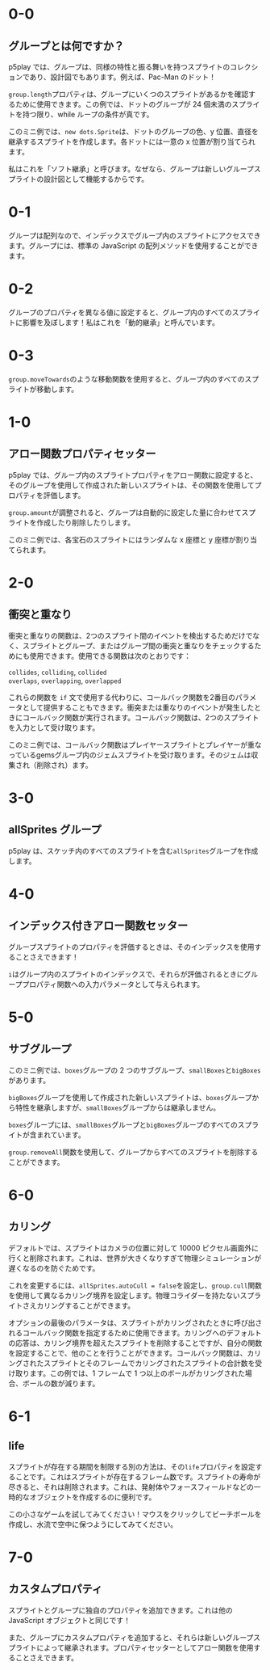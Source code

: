 # 0-0

## グループとは何ですか？

p5play では、グループは、同様の特性と振る舞いを持つスプライトのコレクションであり、設計図でもあります。例えば、Pac-Man のドット！

`group.length`プロパティは、グループにいくつのスプライトがあるかを確認するために使用できます。この例では、ドットのグループが 24 個未満のスプライトを持つ限り、while ループの条件が真です。

このミニ例では、`new dots.Sprite`は、ドットのグループの色、y 位置、直径を継承するスプライトを作成します。各ドットには一意の x 位置が割り当てられます。

私はこれを「ソフト継承」と呼びます。なぜなら、グループは新しいグループスプライトの設計図として機能するからです。

# 0-1

グループは配列なので、インデックスでグループ内のスプライトにアクセスできます。グループには、標準の JavaScript の配列メソッドを使用することができます。

# 0-2

グループのプロパティを異なる値に設定すると、グループ内のすべてのスプライトに影響を及ぼします！私はこれを「動的継承」と呼んでいます。

# 0-3

`group.moveTowards`のような移動関数を使用すると、グループ内のすべてのスプライトが移動します。

# 1-0

## アロー関数プロパティセッター

p5play では、グループ内のスプライトプロパティをアロー関数に設定すると、そのグループを使用して作成された新しいスプライトは、その関数を使用してプロパティを評価します。

`group.amount`が調整されると、グループは自動的に設定した量に合わせてスプライトを作成したり削除したりします。

このミニ例では、各宝石のスプライトにはランダムな x 座標と y 座標が割り当てられます。

# 2-0

## 衝突と重なり

衝突と重なりの関数は、2つのスプライト間のイベントを検出するためだけでなく、スプライトとグループ、またはグループ間の衝突と重なりをチェックするためにも使用できます。使用できる関数は次のとおりです：

`collides`, `colliding`, `collided`  
`overlaps`, `overlapping`, `overlapped`

これらの関数を `if` 文で使用する代わりに、コールバック関数を2番目のパラメータとして提供することもできます。衝突または重なりのイベントが発生したときにコールバック関数が実行されます。コールバック関数は、2つのスプライトを入力として受け取ります。

このミニ例では、コールバック関数はプレイヤースプライトとプレイヤーが重なっているgemsグループ内のジェムスプライトを受け取ります。そのジェムは収集され（削除され）ます。

# 3-0

## allSprites グループ

p5play は、スケッチ内のすべてのスプライトを含む`allSprites`グループを作成します。

# 4-0

## インデックス付きアロー関数セッター

グループスプライトのプロパティを評価するときは、そのインデックスを使用することさえできます！

`i`はグループ内のスプライトのインデックスで、それらが評価されるときにグループプロパティ関数への入力パラメータとして与えられます。

# 5-0

## サブグループ

このミニ例では、`boxes`グループの 2 つのサブグループ、`smallBoxes`と`bigBoxes`があります。

`bigBoxes`グループを使用して作成された新しいスプライトは、`boxes`グループから特性を継承しますが、`smallBoxes`グループからは継承しません。

`boxes`グループには、`smallBoxes`グループと`bigBoxes`グループのすべてのスプライトが含まれています。

`group.removeAll`関数を使用して、グループからすべてのスプライトを削除することができます。

# 6-0

## カリング

デフォルトでは、スプライトはカメラの位置に対して 10000 ピクセル画面外に行くと削除されます。これは、世界が大きくなりすぎて物理シミュレーションが遅くなるのを防ぐためです。

これを変更するには、`allSprites.autoCull = false`を設定し、`group.cull`関数を使用して異なるカリング境界を設定します。物理コライダーを持たないスプライトさえカリングすることができます。

オプションの最後のパラメータは、スプライトがカリングされたときに呼び出されるコールバック関数を指定するために使用できます。カリングへのデフォルトの応答は、カリング境界を超えたスプライトを削除することですが、自分の関数を設定することで、他のことを行うことができます。コールバック関数は、カリングされたスプライトとそのフレームでカリングされたスプライトの合計数を受け取ります。この例では、1 フレームで 1 つ以上のボールがカリングされた場合、ボールの数が減ります。

# 6-1

## life

スプライトが存在する期間を制限する別の方法は、その`life`プロパティを設定することです。これはスプライトが存在するフレーム数です。スプライトの寿命が尽きると、それは削除されます。これは、発射体やフォースフィールドなどの一時的なオブジェクトを作成するのに便利です。

この小さなゲームを試してみてください！マウスをクリックしてビーチボールを作成し、水流で空中に保つようにしてみてください。

# 7-0

## カスタムプロパティ

スプライトとグループに独自のプロパティを追加できます。これは他の JavaScript オブジェクトと同じです！

また、グループにカスタムプロパティを追加すると、それらは新しいグループスプライトによって継承されます。プロパティセッターとしてアロー関数を使用することさえできます。
